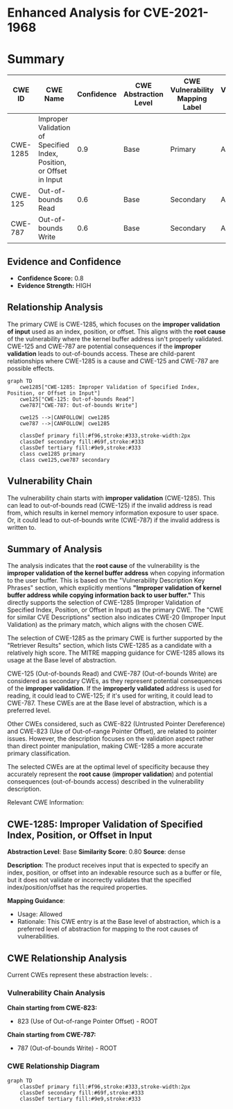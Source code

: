 # Enhanced Analysis for CVE-2021-1968

# Summary
| CWE ID | CWE Name | Confidence | CWE Abstraction Level | CWE Vulnerability Mapping Label | CWE-Vulnerability Mapping Notes |
|---|---|---|---|---|---|
| CWE-1285 | Improper Validation of Specified Index, Position, or Offset in Input | 0.9 | Base | Primary | Allowed |
| CWE-125 | Out-of-bounds Read | 0.6 | Base | Secondary | Allowed |
| CWE-787 | Out-of-bounds Write | 0.6 | Base | Secondary | Allowed |

## Evidence and Confidence

*   **Confidence Score:** 0.8
*   **Evidence Strength:** HIGH

## Relationship Analysis
The primary CWE is CWE-1285, which focuses on the **improper validation of input** used as an index, position, or offset. This aligns with the **root cause** of the vulnerability where the kernel buffer address isn't properly validated. CWE-125 and CWE-787 are potential consequences if the **improper validation** leads to out-of-bounds access. These are child-parent relationships where CWE-1285 is a cause and CWE-125 and CWE-787 are possible effects.

```mermaid
graph TD
    cwe1285["CWE-1285: Improper Validation of Specified Index, Position, or Offset in Input"]
    cwe125["CWE-125: Out-of-bounds Read"]
    cwe787["CWE-787: Out-of-bounds Write"]
    
    cwe125 -->|CANFOLLOW| cwe1285
    cwe787 -->|CANFOLLOW| cwe1285
    
    classDef primary fill:#f96,stroke:#333,stroke-width:2px
    classDef secondary fill:#69f,stroke:#333
    classDef tertiary fill:#9e9,stroke:#333
    class cwe1285 primary
    class cwe125,cwe787 secondary
```

## Vulnerability Chain
The vulnerability chain starts with **improper validation** (CWE-1285). This can lead to out-of-bounds read (CWE-125) if the invalid address is read from, which results in kernel memory information exposure to user space. Or, it could lead to out-of-bounds write (CWE-787) if the invalid address is written to.

## Summary of Analysis
The analysis indicates that the **root cause** of the vulnerability is the **improper validation of the kernel buffer address** when copying information to the user buffer. This is based on the "Vulnerability Description Key Phrases" section, which explicitly mentions **"Improper validation of kernel buffer address while copying information back to user buffer."** This directly supports the selection of CWE-1285 (Improper Validation of Specified Index, Position, or Offset in Input) as the primary CWE. The "CWE for similar CVE Descriptions" section also indicates CWE-20 (Improper Input Validation) as the primary match, which aligns with the chosen CWE.

The selection of CWE-1285 as the primary CWE is further supported by the "Retriever Results" section, which lists CWE-1285 as a candidate with a relatively high score. The MITRE mapping guidance for CWE-1285 allows its usage at the Base level of abstraction.

CWE-125 (Out-of-bounds Read) and CWE-787 (Out-of-bounds Write) are considered as secondary CWEs, as they represent potential consequences of the **improper validation**. If the **improperly validated** address is used for reading, it could lead to CWE-125; if it's used for writing, it could lead to CWE-787. These CWEs are at the Base level of abstraction, which is a preferred level.

Other CWEs considered, such as CWE-822 (Untrusted Pointer Dereference) and CWE-823 (Use of Out-of-range Pointer Offset), are related to pointer issues. However, the description focuses on the validation aspect rather than direct pointer manipulation, making CWE-1285 a more accurate primary classification.

The selected CWEs are at the optimal level of specificity because they accurately represent the **root cause** (**improper validation**) and potential consequences (out-of-bounds access) described in the vulnerability description.

Relevant CWE Information:
## CWE-1285: Improper Validation of Specified Index, Position, or Offset in Input
**Abstraction Level**: Base
**Similarity Score**: 0.80
**Source**: dense

**Description**:
The product receives input that is expected to specify an index, position, or offset into an indexable resource such as a buffer or file, but it does not validate or incorrectly validates that the specified index/position/offset has the required properties.

**Mapping Guidance**:
- Usage: Allowed
- Rationale: This CWE entry is at the Base level of abstraction, which is a preferred level of abstraction for mapping to the root causes of vulnerabilities.


## CWE Relationship Analysis

Current CWEs represent these abstraction levels: .


### Vulnerability Chain Analysis

**Chain starting from CWE-823:**
- 823 (Use of Out-of-range Pointer Offset) - ROOT


**Chain starting from CWE-787:**
- 787 (Out-of-bounds Write) - ROOT



### CWE Relationship Diagram

```mermaid
graph TD
    classDef primary fill:#f96,stroke:#333,stroke-width:2px
    classDef secondary fill:#69f,stroke:#333
    classDef tertiary fill:#9e9,stroke:#333
```